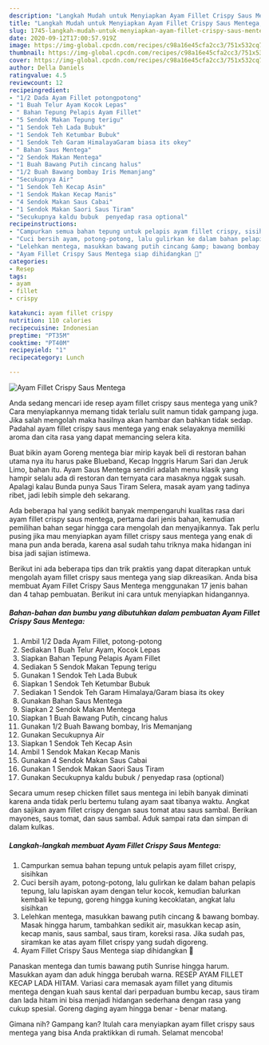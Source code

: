 ```yaml
---
description: "Langkah Mudah untuk Menyiapkan Ayam Fillet Crispy Saus Mentega, Menggugah Selera"
title: "Langkah Mudah untuk Menyiapkan Ayam Fillet Crispy Saus Mentega, Menggugah Selera"
slug: 1745-langkah-mudah-untuk-menyiapkan-ayam-fillet-crispy-saus-mentega-menggugah-selera
date: 2020-09-12T17:00:57.919Z
image: https://img-global.cpcdn.com/recipes/c98a16e45cfa2cc3/751x532cq70/ayam-fillet-crispy-saus-mentega-foto-resep-utama.jpg
thumbnail: https://img-global.cpcdn.com/recipes/c98a16e45cfa2cc3/751x532cq70/ayam-fillet-crispy-saus-mentega-foto-resep-utama.jpg
cover: https://img-global.cpcdn.com/recipes/c98a16e45cfa2cc3/751x532cq70/ayam-fillet-crispy-saus-mentega-foto-resep-utama.jpg
author: Della Daniels
ratingvalue: 4.5
reviewcount: 12
recipeingredient:
- "1/2 Dada Ayam Fillet potongpotong"
- "1 Buah Telur Ayam Kocok Lepas"
- " Bahan Tepung Pelapis Ayam Fillet"
- "5 Sendok Makan Tepung terigu"
- "1 Sendok Teh Lada Bubuk"
- "1 Sendok Teh Ketumbar Bubuk"
- "1 Sendok Teh Garam HimalayaGaram biasa its okey"
- " Bahan Saus Mentega"
- "2 Sendok Makan Mentega"
- "1 Buah Bawang Putih cincang halus"
- "1/2 Buah Bawang bombay Iris Memanjang"
- "Secukupnya Air"
- "1 Sendok Teh Kecap Asin"
- "1 Sendok Makan Kecap Manis"
- "4 Sendok Makan Saus Cabai"
- "1 Sendok Makan Saori Saus Tiram"
- "Secukupnya kaldu bubuk  penyedap rasa optional"
recipeinstructions:
- "Campurkan semua bahan tepung untuk pelapis ayam fillet crispy, sisihkan"
- "Cuci bersih ayam, potong-potong, lalu gulirkan ke dalam bahan pelapis tepung, lalu lapiskan ayam dengan telur kocok, kemudian balurkan kembali ke tepung, goreng hingga kuning kecoklatan, angkat lalu sisihkan"
- "Lelehkan mentega, masukkan bawang putih cincang &amp; bawang bombay. Masak hingga harum, tambahkan sedikit air, masukkan kecap asin, kecap manis, saus sambal, saus tiram, koreksi rasa. Jika sudah pas, siramkan ke atas ayam fillet crispy yang sudah digoreng."
- "Ayam Fillet Crispy Saus Mentega siap dihidangkan 🙂"
categories:
- Resep
tags:
- ayam
- fillet
- crispy

katakunci: ayam fillet crispy 
nutrition: 110 calories
recipecuisine: Indonesian
preptime: "PT35M"
cooktime: "PT40M"
recipeyield: "1"
recipecategory: Lunch

---
```



![Ayam Fillet Crispy Saus Mentega](https://img-global.cpcdn.com/recipes/c98a16e45cfa2cc3/751x532cq70/ayam-fillet-crispy-saus-mentega-foto-resep-utama.jpg)

Anda sedang mencari ide resep ayam fillet crispy saus mentega yang unik? Cara menyiapkannya memang tidak terlalu sulit namun tidak gampang juga. Jika salah mengolah maka hasilnya akan hambar dan bahkan tidak sedap. Padahal ayam fillet crispy saus mentega yang enak selayaknya memiliki aroma dan cita rasa yang dapat memancing selera kita.

Buat bikin ayam Goreng mentega biar mirip kayak beli di restoran bahan utama nya itu harus pake Blueband, Kecap Inggris Harum Sari dan Jeruk Limo, bahan itu. Ayam Saus Mentega sendiri adalah menu klasik yang hampir selalu ada di restoran dan ternyata cara masaknya nggak susah. Apalagi kalau Bunda punya Saus Tiram Selera, masak ayam yang tadinya ribet, jadi lebih simple deh sekarang.

Ada beberapa hal yang sedikit banyak mempengaruhi kualitas rasa dari ayam fillet crispy saus mentega, pertama dari jenis bahan, kemudian pemilihan bahan segar hingga cara mengolah dan menyajikannya. Tak perlu pusing jika mau menyiapkan ayam fillet crispy saus mentega yang enak di mana pun anda berada, karena asal sudah tahu triknya maka hidangan ini bisa jadi sajian istimewa.


Berikut ini ada beberapa tips dan trik praktis yang dapat diterapkan untuk mengolah ayam fillet crispy saus mentega yang siap dikreasikan. Anda bisa membuat Ayam Fillet Crispy Saus Mentega menggunakan 17 jenis bahan dan 4 tahap pembuatan. Berikut ini cara untuk menyiapkan hidangannya.

<!--inarticleads1-->

##### Bahan-bahan dan bumbu yang dibutuhkan dalam pembuatan Ayam Fillet Crispy Saus Mentega:

1. Ambil 1/2 Dada Ayam Fillet, potong-potong
1. Sediakan 1 Buah Telur Ayam, Kocok Lepas
1. Siapkan  Bahan Tepung Pelapis Ayam Fillet
1. Sediakan 5 Sendok Makan Tepung terigu
1. Gunakan 1 Sendok Teh Lada Bubuk
1. Siapkan 1 Sendok Teh Ketumbar Bubuk
1. Sediakan 1 Sendok Teh Garam Himalaya/Garam biasa its okey
1. Gunakan  Bahan Saus Mentega
1. Siapkan 2 Sendok Makan Mentega
1. Siapkan 1 Buah Bawang Putih, cincang halus
1. Gunakan 1/2 Buah Bawang bombay, Iris Memanjang
1. Gunakan Secukupnya Air
1. Siapkan 1 Sendok Teh Kecap Asin
1. Ambil 1 Sendok Makan Kecap Manis
1. Gunakan 4 Sendok Makan Saus Cabai
1. Gunakan 1 Sendok Makan Saori Saus Tiram
1. Gunakan Secukupnya kaldu bubuk / penyedap rasa (optional)


Secara umum resep chicken fillet saus mentega ini lebih banyak diminati karena anda tidak perlu bertemu tulang ayam saat tibanya waktu. Angkat dan sajikan ayam fillet crispy dengan saus tomat atau saus sambal. Berikan mayones, saus tomat, dan saus sambal. Aduk sampai rata dan simpan di dalam kulkas. 

<!--inarticleads2-->

##### Langkah-langkah membuat Ayam Fillet Crispy Saus Mentega:

1. Campurkan semua bahan tepung untuk pelapis ayam fillet crispy, sisihkan
1. Cuci bersih ayam, potong-potong, lalu gulirkan ke dalam bahan pelapis tepung, lalu lapiskan ayam dengan telur kocok, kemudian balurkan kembali ke tepung, goreng hingga kuning kecoklatan, angkat lalu sisihkan
1. Lelehkan mentega, masukkan bawang putih cincang &amp; bawang bombay. Masak hingga harum, tambahkan sedikit air, masukkan kecap asin, kecap manis, saus sambal, saus tiram, koreksi rasa. Jika sudah pas, siramkan ke atas ayam fillet crispy yang sudah digoreng.
1. Ayam Fillet Crispy Saus Mentega siap dihidangkan 🙂


Panaskan mentega dan tumis bawang putih Sunrise hingga harum. Masukkan ayam dan aduk hingga berubah warna. RESEP AYAM FILLET KECAP LADA HITAM. Variasi cara memasak ayam fillet yang ditumis mentega dengan kuah saus kental dari perpaduan bumbu kecap, saus tiram dan lada hitam ini bisa menjadi hidangan sederhana dengan rasa yang cukup spesial. Goreng daging ayam hingga benar - benar matang. 

Gimana nih? Gampang kan? Itulah cara menyiapkan ayam fillet crispy saus mentega yang bisa Anda praktikkan di rumah. Selamat mencoba!
